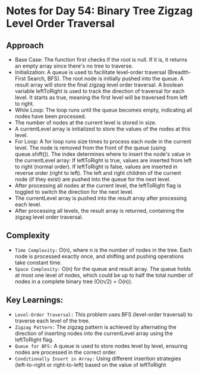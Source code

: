# Notes for Day 54: Binary Tree Zigzag Level Order Traversal

## Approach

- Base Case: The function first checks if the root is null. If it is, it returns an empty array since there's no tree to traverse.
- Initialization:
  A queue is used to facilitate level-order traversal (Breadth-First Search, BFS). The root node is initially pushed into the queue.
  A result array will store the final zigzag level order traversal.
  A boolean variable leftToRight is used to track the direction of traversal for each level. It starts as true, meaning the first level will be traversed from left to right.
- While Loop: The loop runs until the queue becomes empty, indicating all nodes have been processed.
- The number of nodes at the current level is stored in size.
- A currentLevel array is initialized to store the values of the nodes at this level.
- For Loop:
  A for loop runs size times to process each node in the current level.
  The node is removed from the front of the queue (using queue.shift()).
  The index determines where to insert the node's value in the currentLevel array:
  If leftToRight is true, values are inserted from left to right (normal order).
  If leftToRight is false, values are inserted in reverse order (right to left).
  The left and right children of the current node (if they exist) are pushed into the queue for the next level.
- After processing all nodes at the current level, the leftToRight flag is toggled to switch the direction for the next level.
- The currentLevel array is pushed into the result array after processing each level.
- After processing all levels, the result array is returned, containing the zigzag level order traversal.

## Complexity

- `Time Complexity:` O(n), where n is the number of nodes in the tree.
  Each node is processed exactly once, and shifting and pushing operations take constant time.
- `Space Complexity:` O(n) for the queue and result array.
  The queue holds at most one level of nodes, which could be up to half the total number of nodes in a complete binary tree (O(n/2) = O(n)).

## Key Learnings:

- `Level-Order Traversal:` This problem uses BFS (level-order traversal) to traverse each level of the tree.
- `Zigzag Pattern:` The zigzag pattern is achieved by alternating the direction of inserting nodes into the currentLevel array using the leftToRight flag.
- `Queue for BFS:` A queue is used to store nodes level by level, ensuring nodes are processed in the correct order.
- `Conditionally Insert in Array:` Using different insertion strategies (left-to-right or right-to-left) based on the value of leftToRight
